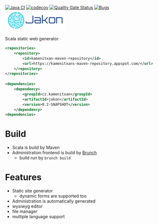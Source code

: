 [![Java CI](https://github.com/kamenitxan/Jakon/actions/workflows/sbt.yml/badge.svg)](https://github.com/kamenitxan/Jakon/actions/workflows/sbt.yml)
[![codecov](https://codecov.io/gh/kamenitxan/Jakon/branch/master/graph/badge.svg)](https://codecov.io/gh/kamenitxan/Jakon)
[![Quality Gate Status](https://sonarqube.kamenitxan.eu/api/project_badges/measure?project=kamenitxan_Jakon_AYX5P6qaok6eoBlpoZHT&metric=alert_status&token=088f6735c2704892b49dfa0d7a47c5d05fb943ec)](https://sonarqube.kamenitxan.eu/dashboard?id=kamenitxan_Jakon_AYX5P6qaok6eoBlpoZHT)
[![Bugs](https://sonarqube.kamenitxan.eu/api/project_badges/measure?project=kamenitxan_Jakon_AYX5P6qaok6eoBlpoZHT&metric=bugs&token=088f6735c2704892b49dfa0d7a47c5d05fb943ec)](https://sonarqube.kamenitxan.eu/dashboard?id=kamenitxan_Jakon_AYX5P6qaok6eoBlpoZHT)
![](https://raw.githubusercontent.com/kamenitxan/Jakon/master/src/main/resources/static/jakon/css/images/logo2.png)

Scala static web generator 

```xml
<repositories>
    <repository>
        <id>kamenitxan-maven-repository</id>
        <url>https://kamenitxans-maven-repository.appspot.com/</url>
    </repository>
</repositories>

<dependencies>
    <dependency>
        <groupId>cz.kamenitxan</groupId>
        <artifactId>jakon</artifactId>
        <version>0.2-SNAPSHOT</version>
    </dependency>
<dependencies>
```

# Build
- Scala is build by Maven
- Administration frontend is build by [Brunch](https://brunch.io/)
    - build run by ```brunch build```

# Features
- Static site generator
    - dynamic forms are supported too
- Administration is automatically generated
- wysiwyg editor
- file manager
- multiple language support

